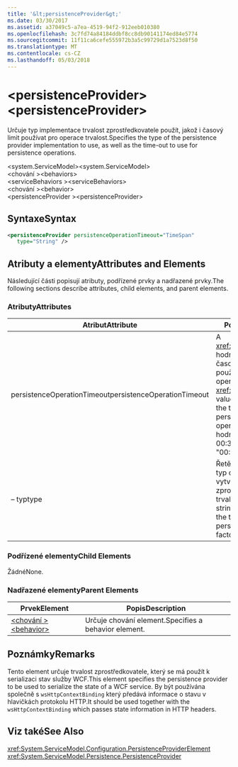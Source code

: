 ```yaml
---
title: '&lt;persistenceProvider&gt;'
ms.date: 03/30/2017
ms.assetid: a37049c5-a7ea-4519-94f2-912eeb010380
ms.openlocfilehash: 3c7fd74a84184ddbf8cc8db90141174ed84e5774
ms.sourcegitcommit: 11f11ca6cefe555972b3a5c99729d1a7523d8f50
ms.translationtype: MT
ms.contentlocale: cs-CZ
ms.lasthandoff: 05/03/2018
---
```

# <a name="ltpersistenceprovidergt"></a><span data-ttu-id="de125-102">&lt;persistenceProvider&gt;</span><span class="sxs-lookup"><span data-stu-id="de125-102">&lt;persistenceProvider&gt;</span></span>
<span data-ttu-id="de125-103">Určuje typ implementace trvalost zprostředkovatele použít, jakož i časový limit používat pro operace trvalost.</span><span class="sxs-lookup"><span data-stu-id="de125-103">Specifies the type of the persistence provider implementation to use, as well as the time-out to use for persistence operations.</span></span>  
  
 <span data-ttu-id="de125-104">\<system.ServiceModel></span><span class="sxs-lookup"><span data-stu-id="de125-104">\<system.ServiceModel></span></span>  
<span data-ttu-id="de125-105">\<chování ></span><span class="sxs-lookup"><span data-stu-id="de125-105">\<behaviors></span></span>  
<span data-ttu-id="de125-106">\<serviceBehaviors ></span><span class="sxs-lookup"><span data-stu-id="de125-106">\<serviceBehaviors></span></span>  
<span data-ttu-id="de125-107">\<chování ></span><span class="sxs-lookup"><span data-stu-id="de125-107">\<behavior></span></span>  
<span data-ttu-id="de125-108">\<persistenceProvider ></span><span class="sxs-lookup"><span data-stu-id="de125-108">\<persistenceProvider></span></span>  
  
## <a name="syntax"></a><span data-ttu-id="de125-109">Syntaxe</span><span class="sxs-lookup"><span data-stu-id="de125-109">Syntax</span></span>  
  
```xml  
<persistenceProvider persistenceOperationTimeout="TimeSpan"  
   type="String" />  
```  
  
## <a name="attributes-and-elements"></a><span data-ttu-id="de125-110">Atributy a elementy</span><span class="sxs-lookup"><span data-stu-id="de125-110">Attributes and Elements</span></span>  
 <span data-ttu-id="de125-111">Následující části popisují atributy, podřízené prvky a nadřazené prvky.</span><span class="sxs-lookup"><span data-stu-id="de125-111">The following sections describe attributes, child elements, and parent elements.</span></span>  
  
### <a name="attributes"></a><span data-ttu-id="de125-112">Atributy</span><span class="sxs-lookup"><span data-stu-id="de125-112">Attributes</span></span>  
  
|<span data-ttu-id="de125-113">Atribut</span><span class="sxs-lookup"><span data-stu-id="de125-113">Attribute</span></span>|<span data-ttu-id="de125-114">Popis</span><span class="sxs-lookup"><span data-stu-id="de125-114">Description</span></span>|  
|---------------|-----------------|  
|<span data-ttu-id="de125-115">persistenceOperationTimeout</span><span class="sxs-lookup"><span data-stu-id="de125-115">persistenceOperationTimeout</span></span>|<span data-ttu-id="de125-116">A <xref:System.TimeSpan> hodnotu, která určuje časový limit používaných pro operace trvalost.</span><span class="sxs-lookup"><span data-stu-id="de125-116">A <xref:System.TimeSpan> value that specifies the time-out used for persistence operations.</span></span> <span data-ttu-id="de125-117">Výchozí hodnota je "00: 00:30".</span><span class="sxs-lookup"><span data-stu-id="de125-117">The default is "00:00:30".</span></span>|  
|<span data-ttu-id="de125-118">– typ</span><span class="sxs-lookup"><span data-stu-id="de125-118">type</span></span>|<span data-ttu-id="de125-119">Řetězec, který určuje typ objektu pro vytváření zprostředkovatele trvalost používat.</span><span class="sxs-lookup"><span data-stu-id="de125-119">A string that specifies the type of the persistence provider factory to use.</span></span>|  
  
### <a name="child-elements"></a><span data-ttu-id="de125-120">Podřízené elementy</span><span class="sxs-lookup"><span data-stu-id="de125-120">Child Elements</span></span>  
 <span data-ttu-id="de125-121">Žádné</span><span class="sxs-lookup"><span data-stu-id="de125-121">None.</span></span>  
  
### <a name="parent-elements"></a><span data-ttu-id="de125-122">Nadřazené elementy</span><span class="sxs-lookup"><span data-stu-id="de125-122">Parent Elements</span></span>  
  
|<span data-ttu-id="de125-123">Prvek</span><span class="sxs-lookup"><span data-stu-id="de125-123">Element</span></span>|<span data-ttu-id="de125-124">Popis</span><span class="sxs-lookup"><span data-stu-id="de125-124">Description</span></span>|  
|-------------|-----------------|  
|[<span data-ttu-id="de125-125">\<chování ></span><span class="sxs-lookup"><span data-stu-id="de125-125">\<behavior></span></span>](../../../../../docs/framework/configure-apps/file-schema/wcf/behavior-of-endpointbehaviors.md)|<span data-ttu-id="de125-126">Určuje chování element.</span><span class="sxs-lookup"><span data-stu-id="de125-126">Specifies a behavior element.</span></span>|  
  
## <a name="remarks"></a><span data-ttu-id="de125-127">Poznámky</span><span class="sxs-lookup"><span data-stu-id="de125-127">Remarks</span></span>  
 <span data-ttu-id="de125-128">Tento element určuje trvalost zprostředkovatele, který se má použít k serializaci stav služby WCF.</span><span class="sxs-lookup"><span data-stu-id="de125-128">This element specifies the persistence provider to be used to serialize the state of a WCF service.</span></span> <span data-ttu-id="de125-129">By být používána společně s `wsHttpContextBinding` který předává informace o stavu v hlavičkách protokolu HTTP.</span><span class="sxs-lookup"><span data-stu-id="de125-129">It should be used together with the `wsHttpContextBinding` which passes state information in HTTP headers.</span></span>  
  
## <a name="see-also"></a><span data-ttu-id="de125-130">Viz také</span><span class="sxs-lookup"><span data-stu-id="de125-130">See Also</span></span>  
 <xref:System.ServiceModel.Configuration.PersistenceProviderElement>  
 <xref:System.ServiceModel.Persistence.PersistenceProvider>
